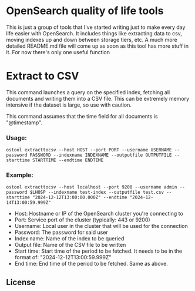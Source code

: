 # OpenSearch quality of life tools

This is just a group of tools that I've started writing just to make every day life easier with OpenSearch.
It includes things like extracting data to csv, moving indexes up and down between storage tiers, etc.
A much more detailed README.md file will come up as soon as this tool has more stuff in it. For now there's only one useful function

# Extract to CSV

This command launches a query on the specified index, fetching all documents and writing them into a CSV file.
This can be extremely memory intensive if the dataset is large, so use with caution.

This command assumes that the time field for all documents is "@timestamp".

 ### Usage:
```
ostool extracttocsv --host HOST --port PORT --username USERNAME --password PASSWORD --indexname INDEXNAME --outputfile OUTPUTFILE --starttime STARTTIME --endtime ENDTIME
```

### Example:
```
ostool extracttocsv --host localhost --port 9200 --username admin --password $LHOSP --indexname test-index --outputfile test.csv --starttime "2024-12-12T13:00:00.000Z" --endtime "2024-12-14T13:00:59.999Z"
```

 - Host: Hostname or IP of the OpenSearch cluster you're connecting to
 - Port: Service port of the cluster (typically: 443 or 9200)
 - Username: Local user in the cluster that will be used for the connection
 - Password: The password for said user
 - Index name: Name of the index to be queried
 - Output file: Name of the CSV file to be written
 - Start time: Start time of the period to be fetched. It needs to be in the format of: "2024-12-12T13:00:59.999Z"
 - End time: End time of the period to be fetched. Same as above.


## License